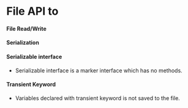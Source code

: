 # File API to

#### File Read/Write

#### Serialization

#### Serializable interface
* Serializable interface is a marker interface which has no methods.

#### Transient Keyword
* Variables declared with transient keyword is not saved to the file.
